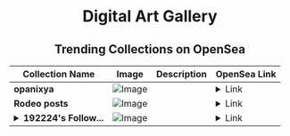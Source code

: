 <div align="center">

# Digital Art Gallery

## Trending Collections on OpenSea

| Collection Name                       | Image                                                                                     | Description                       | OpenSea Link                                                                                          |
|---------------------------------------|-------------------------------------------------------------------------------------------|-----------------------------------|--------------------------------------------------------------------------------------------------------|
| **opanixya** | ![Image](https://i.seadn.io/s/raw/files/215e048ef1e6195ea63430359062ab66.jpg?w=500&auto=format?w=200&auto=format) |  | <details><summary>Link</summary>[opanixya](https://opensea.io/collection/opanixya)</details> |
| **Rodeo posts** | ![Image](https://i.seadn.io/s/raw/files/5910025de8c8be526920cc3d5793c749.jpg?w=500&auto=format?w=200&auto=format) |  | <details><summary>Link</summary>[Rodeo posts](https://opensea.io/collection/rodeo-posts-2329)</details> |
| **<details><summary>192224's Follow...</summary>192224's Follower</details>** | ![Image](https://i.seadn.io/s/raw/files/19f9f090920392cc3650cbdf4361755b.png?w=500&auto=format?w=200&auto=format) |  | <details><summary>Link</summary>[192224's Follower](https://opensea.io/collection/192224-s-follower)</details> |

</div>